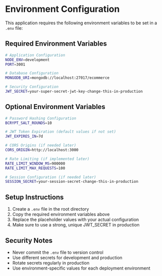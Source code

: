 # Environment Configuration

This application requires the following environment variables to be set in a `.env` file:

## Required Environment Variables

```bash
# Application Configuration
NODE_ENV=development
PORT=3001

# Database Configuration
MONGODB_URI=mongodb://localhost:27017/ecommerce

# Security Configuration
JWT_SECRET=your-super-secret-jwt-key-change-this-in-production
```

## Optional Environment Variables

```bash
# Password Hashing Configuration
BCRYPT_SALT_ROUNDS=10

# JWT Token Expiration (default values if not set)
JWT_EXPIRES_IN=7d

# CORS Origins (if needed later)
CORS_ORIGIN=http://localhost:3000

# Rate Limiting (if implemented later)
RATE_LIMIT_WINDOW_MS=900000
RATE_LIMIT_MAX_REQUESTS=100

# Session Configuration (if needed later)
SESSION_SECRET=your-session-secret-change-this-in-production
```

## Setup Instructions

1. Create a `.env` file in the root directory
2. Copy the required environment variables above
3. Replace the placeholder values with your actual configuration
4. Make sure to use a strong, unique JWT_SECRET in production

## Security Notes

- Never commit the `.env` file to version control
- Use different secrets for development and production
- Rotate secrets regularly in production
- Use environment-specific values for each deployment environment
